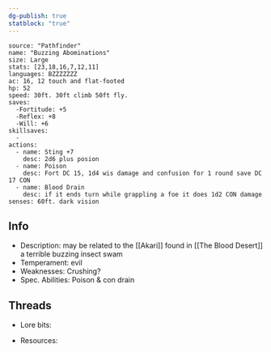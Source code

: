```yaml
---
dg-publish: true
statblock: "true"
---
```


```statblock
source: "Pathfinder"
name: "Buzzing Abominations"
size: Large
stats: [23,18,16,7,12,11]
languages: BZZZZZZZ
ac: 16, 12 touch and flat-footed
hp: 52
speed: 30ft. 30ft climb 50ft fly.
saves:
  -Fortitude: +5
  -Reflex: +8
  -Will: +6
skillsaves:
  - 
actions:
  - name: Sting +7
    desc: 2d6 plus posion
  - name: Poison
    desc: Fort DC 15, 1d4 wis damage and confusion for 1 round save DC 17 CON
  - name: Blood Drain
    desc: if it ends turn while grappling a foe it does 1d2 CON damage
senses: 60ft. dark vision
```
## Info
- Description: may be related to the [[Akari]] found in [[The Blood Desert]] a terrible buzzing insect swam
- Temperament: evil
- Weaknesses: Crushing?
- Spec. Abilities: Poison & con drain

## Threads

- Lore bits:

- Resources: